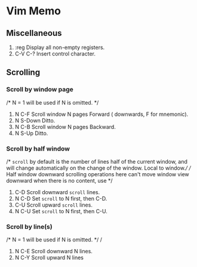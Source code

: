 Vim Memo
=================

Miscellaneous
-----------------
1. :reg		Display all non-empty registers.
2. C-V C-?	Insert control character.

Scrolling
-----------------
### Scroll by window page
/* N = 1 will be used if N is omitted. */

1. N C-F	Scroll window N pages Forward ( downwards, F for mnemonic).
2. N S-Down	Ditto.
3. N C-B	Scroll window N pages Backward.
4. N S-Up	Ditto.

### Scroll by half window
/* `scroll` by default is the number of lines half of the current window, and will change automatically on the change of the window. Local to window.*/
/* Half window downward scrolling operations here can't move window view downward when there is no content, use */

1. C-D		Scroll downward `scroll` lines.
2. N C-D	Set `scroll` to N first, then C-D.
3. C-U		Scroll upward `scroll` lines.
4. N C-U	Set `scroll` to N first, then C-U.

### Scroll by line(s)
/* N = 1 will be used if N is omitted. */
/

1. N C-E	Scroll downward N lines.
2. N C-Y	Scroll upward N lines
